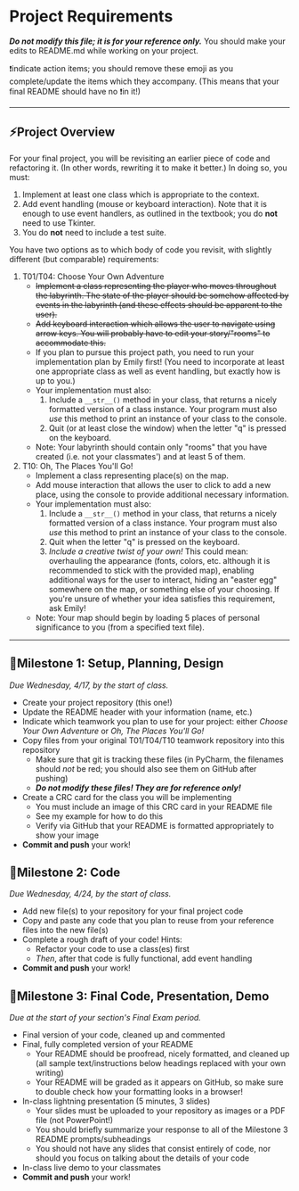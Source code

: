 # Project Requirements
**_Do not modify this file; it is for your reference only._** You should make your edits to README.md while working on your project. 

❗️indicate action items; you should remove these emoji as you complete/update the items which they accompany. (This means that your final README should have no ❗️in it!)

---

## ⚡️Project Overview

For your final project, you will be revisiting an earlier piece of code and refactoring it. (In other words, rewriting it to make it better.) In doing so, you must:
1. Implement at least one class which is appropriate to the context.
2. Add event handling (mouse or keyboard interaction). Note that it is enough to use event handlers, as outlined in the textbook; you do **not** need to use Tkinter.
3. You do **not** need to include a test suite.

You have two options as to which body of code you revisit, with slightly different (but comparable) requirements:
1. T01/T04: Choose Your Own Adventure
    - ~~Implement a class representing the player who moves throughout the labyrinth. The state of the player should be somehow affected by events in the labyrinth (and these effects should be apparent to the user).~~
    - ~~Add keyboard interaction which allows the user to navigate using arrow keys. You will probably have to edit your story/"rooms" to accommodate this.~~
    - If you plan to pursue this project path, you need to run your implementation plan by Emily first! (You need to incorporate at least one appropriate class as well as event handling, but exactly how is up to you.)
    - Your implementation must also:
        1. Include a `__str__()` method in your class, that returns a nicely formatted version of a class instance. Your program must also *use* this method to print an instance of your class to the console.
        2. Quit (or at least close the window) when the letter "q" is pressed on the keyboard.
    - Note: Your labyrinth should contain only "rooms" that you have created (i.e. not your classmates') and at least 5 of them.
2. T10: Oh, The Places You'll Go!
    - Implement a class representing place(s) on the map. 
    - Add mouse interaction that allows the user to click to add a new place, using the console to provide additional necessary information.
    - Your implementation must also:
        1. Include a `__str__()` method in your class, that returns a nicely formatted version of a class instance. Your program must also *use* this method to print an instance of your class to the console.
        2. Quit when the letter "q" is pressed on the keyboard.
        3. *Include a creative twist of your own!* This could mean: overhauling the appearance (fonts, colors, etc. although it is recommended to stick with the provided map), enabling additional ways for the user to interact, hiding an "easter egg" somewhere on the map, or something else of your choosing. If you're unsure of whether your idea satisfies this requirement, ask Emily!
    - Note: Your map should begin by loading 5 places of personal significance to you (from a specified text file).

---

## 📌Milestone 1: Setup, Planning, Design
*Due Wednesday, 4/17, by the start of class.*

- Create your project repository (this one!) 
- Update the README header with your information (name, etc.)
- Indicate which teamwork you plan to use for your project: either *Choose Your Own Adventure* or *Oh, The Places You'll Go!*
- Copy files from your original T01/T04/T10 teamwork repository into this repository
    - Make sure that git is tracking these files (in PyCharm, the filenames should *not* be red; you should also see them on GitHub after pushing)
    - _**Do not modify these files! They are for reference only!**_
- Create a CRC card for the class you will be implementing
    - You must include an image of this CRC card in your README file
    - See my example for how to do this
    - Verify via GitHub that your README is formatted appropriately to show your image
- **Commit and push** your work!

## 📌Milestone 2: Code
*Due Wednesday, 4/24, by the start of class.*

- Add new file(s) to your repository for your final project code
- Copy and paste any code that you plan to reuse from your reference files into the new file(s)
- Complete a rough draft of your code! Hints:
    - Refactor your code to use a class(es) first
    - *Then*, after that code is fully functional, add event handling
- **Commit and push** your work!

## 📌Milestone 3: Final Code, Presentation, Demo
*Due at the start of your section's Final Exam period.*

- Final version of your code, cleaned up and commented
- Final, fully completed version of your README 
    - Your README should be proofread, nicely formatted, and cleaned up (all sample text/instructions below headings replaced with your own writing)
    - Your README will be graded as it appears on GitHub, so make sure to double check how your formatting looks in a browser!
- In-class lightning presentation (5 minutes, 3 slides)
    - Your slides must be uploaded to your repository as images or a PDF file (not PowerPoint!)
    - You should briefly summarize your response to all of the Milestone 3 README prompts/subheadings
    - You should not have any slides that consist entirely of code, nor should you focus on talking about the details of your code
- In-class live demo to your classmates
- **Commit and push** your work!
